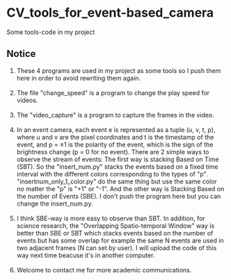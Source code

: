 # CV_tools_for_event-based_camera
Some tools-code in my project
## Notice
1. These 4 programs are used in my project as some tools so I push them here in order to avoid rewriting them again.</br></br>
2. The file "change_speed" is a program to change the play speed for videos.</br></br>
3. The "video_capture" is a program to capture the frames in the video.</br></br>
4. In an event camera, each event e is represented as a tuple (u, v, t, p), where u and v are the pixel coordinates and t is
the timestamp of the event, and p = ±1 is the polarity of the event, which is the sign of the brightness change (p = 0 for no event). There are 2 simple ways to observe the stream of events: The first way is stacking Based on Time (SBT). So the "insert_num.py" stacks the events based on a fixed time interval with the different colors corresponding to the types of "p". "insertnum_only_1_color.py" do the same thing but use the same color no matter the "p" is "+1" or "-1". And the other way is Stacking Based on the number of Events (SBE). I don't push the program here but you can change the insert_num.py.</br></br>
5. I think SBE-way is more easy to observe than SBT. In addition, for science research, the "Overlapping Spatio-temporal Window" way is better than SBE or SBT which stacks events based on the number of events but has some overlap for example the same N events are used in two adjacent frames (N can set by user). I will upload the code of this way next time beacuse it's in another computer.</br></br>
6. Welcome to contact me for more academic communications.
